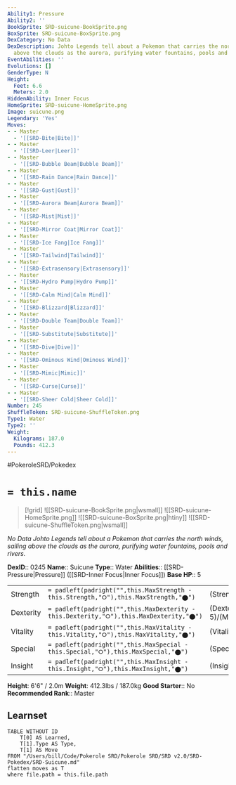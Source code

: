 ```yaml
---
Ability1: Pressure
Ability2: ''
BookSprite: SRD-suicune-BookSprite.png
BoxSprite: SRD-suicune-BoxSprite.png
DexCategory: No Data
DexDescription: Johto Legends tell about a Pokemon that carries the north winds, sailing
  above the clouds as the aurora, purifying water fountains, pools and rivers.
EventAbilities: ''
Evolutions: []
GenderType: N
Height:
  Feet: 6.6
  Meters: 2.0
HiddenAbility: Inner Focus
HomeSprite: SRD-suicune-HomeSprite.png
Image: suicune.png
Legendary: 'Yes'
Moves:
- - Master
  - '[[SRD-Bite|Bite]]'
- - Master
  - '[[SRD-Leer|Leer]]'
- - Master
  - '[[SRD-Bubble Beam|Bubble Beam]]'
- - Master
  - '[[SRD-Rain Dance|Rain Dance]]'
- - Master
  - '[[SRD-Gust|Gust]]'
- - Master
  - '[[SRD-Aurora Beam|Aurora Beam]]'
- - Master
  - '[[SRD-Mist|Mist]]'
- - Master
  - '[[SRD-Mirror Coat|Mirror Coat]]'
- - Master
  - '[[SRD-Ice Fang|Ice Fang]]'
- - Master
  - '[[SRD-Tailwind|Tailwind]]'
- - Master
  - '[[SRD-Extrasensory|Extrasensory]]'
- - Master
  - '[[SRD-Hydro Pump|Hydro Pump]]'
- - Master
  - '[[SRD-Calm Mind|Calm Mind]]'
- - Master
  - '[[SRD-Blizzard|Blizzard]]'
- - Master
  - '[[SRD-Double Team|Double Team]]'
- - Master
  - '[[SRD-Substitute|Substitute]]'
- - Master
  - '[[SRD-Dive|Dive]]'
- - Master
  - '[[SRD-Ominous Wind|Ominous Wind]]'
- - Master
  - '[[SRD-Mimic|Mimic]]'
- - Master
  - '[[SRD-Curse|Curse]]'
- - Master
  - '[[SRD-Sheer Cold|Sheer Cold]]'
Number: 245
ShuffleToken: SRD-suicune-ShuffleToken.png
Type1: Water
Type2: ''
Weight:
  Kilograms: 187.0
  Pounds: 412.3
---
```


#PokeroleSRD/Pokedex

# `= this.name`

> [!grid]
> ![[SRD-suicune-BookSprite.png|wsmall]]
> ![[SRD-suicune-HomeSprite.png]]
> ![[SRD-suicune-BoxSprite.png|htiny]]
> ![[SRD-suicune-ShuffleToken.png|wsmall]]


*No Data*
*Johto Legends tell about a Pokemon that carries the north winds, sailing above the clouds as the aurora, purifying water fountains, pools and rivers.*

**DexID**:: 0245
**Name**:: Suicune
**Type**:: Water
**Abilities**:: [[SRD-Pressure|Pressure]] ([[SRD-Inner Focus|Inner Focus]])
**Base HP**:: 5

|           |                                                                                        |                                          |
| --------- | -------------------------------------------------------------------------------------- | ---------------------------------------- |
| Strength  | `= padleft(padright("",this.MaxStrength - this.Strength,"⭘"),this.MaxStrength,"⬤")`    | (Strength::5)/(MaxStrength::5)   |
| Dexterity | `= padleft(padright("",this.MaxDexterity - this.Dexterity,"⭘"),this.MaxDexterity,"⬤")` | (Dexterity:: 5)/(MaxDexterity::5) |
| Vitality  | `= padleft(padright("",this.MaxVitality - this.Vitality,"⭘"),this.MaxVitality,"⬤")`    | (Vitality::6)/(MaxVitality::6)   |
| Special   | `= padleft(padright("",this.MaxSpecial - this.Special,"⭘"),this.MaxSpecial,"⬤")`       | (Special::5)/(MaxSpecial::5)     |
| Insight   | `= padleft(padright("",this.MaxInsight - this.Insight,"⭘"),this.MaxInsight,"⬤")`       | (Insight::6)/(MaxInsight::6)     |

**Height**: 6'6" / 2.0m
**Weight**: 412.3lbs / 187.0kg
**Good Starter**:: No
**Recommended Rank**:: Master

## Learnset

```dataview
TABLE WITHOUT ID
    T[0] AS Learned,
    T[1].Type AS Type,
    T[1] AS Move
FROM "/Users/bill/Code/Pokerole SRD/Pokerole SRD/SRD v2.0/SRD-Pokedex/SRD-Suicune.md"
flatten moves as T
where file.path = this.file.path
```
